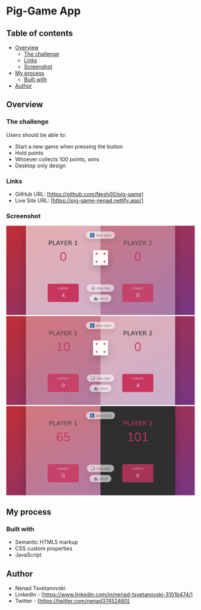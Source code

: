 # Pig-Game App

## Table of contents

- [Overview](#overview)
  - [The challenge](#the-challenge)
  - [Links](#links)
  - [Screenshot](#screenshot)
- [My process](#my-process)
  - [Built with](#built-with)
- [Author](#author)

## Overview

### The challenge

Users should be able to:

- Start a new game when pressing the button
- Hold points
- Whoever collects 100 points, wins
- Desktop only design

### Links

- GitHub URL: [https://github.com/Nesh00/pig-game]
- Live Site URL: [https://pig-game-nenad.netlify.app/]

### Screenshot

![](./design/player1.png)
![](./design/player2.png)
![](./design/winner.png)

## My process

### Built with

- Semantic HTML5 markup
- CSS custom properties
- JavaScript

## Author

- Nenad Tsvetanovski
- LinkedIn - [https://www.linkedin.com/in/nenad-tsvetanovski-3101b474/]
- Twitter - [https://twitter.com/nenad37452460]
